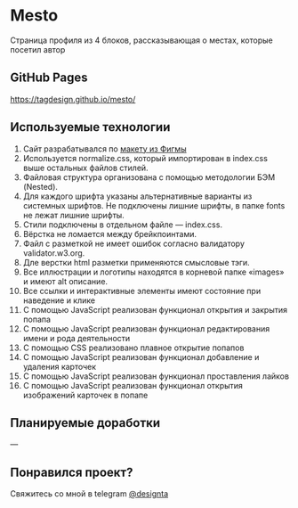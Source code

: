 # Mesto
Страница профиля из 4 блоков, рассказывающая о местах, которые посетил автор

## GitHub Pages
https://tagdesign.github.io/mesto/

## Используемые технологии
1. Сайт разрабатывался по [макету из Фигмы](https://www.figma.com/file/2cn9N9jSkmxD84oJik7xL7/JavaScript.-Sprint-4?node-id=0%3A1&t=5xPfiqlFGJ906Wu2-1)
2. Используется normalize.css, который импортирован в index.css выше остальных файлов стилей.
3. Файловая структура организована с помощью методологии БЭМ (Nested).
4. Для каждого шрифта указаны альтернативные варианты из системных шрифтов. Не подключены лишние шрифты, в папке fonts не лежат лишние шрифты.
5. Стили подключены в отдельном файле — index.css.
6. Вёрстка не ломается между брейкпоинтами.
7. Файл с разметкой не имеет ошибок согласно валидатору validator.w3.org.
8. Дле верстки html разметки применяются смысловые тэги.
9. Все иллюстрации и логотипы находятся в корневой папке «images» и имеют alt описание.
12. Все ссылки и интерактивные элементы имеют состояние при наведение и клике
13. С помощью JavaScript реализован функционал открытия и закрытия попапа
14. С помощью JavaScript реализован функционал редактирования имени и рода деятельности
15. С помощью CSS реализовано плавное открытие попапов
16. С помощью JavaScript реализован функционал добавление и удаления карточек
17. С помощью JavaScript реализован функционал проставления лайков
18. С помощью JavaScript реализован функционал открытия изображений карточек в попапе

## Планируемые доработки
—

## Понравился проект?
Свяжитесь со мной в telegram [@designta](https://t.me/designta)
